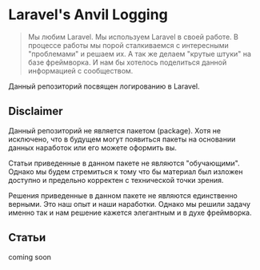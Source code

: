 # Laravel's Anvil Logging

> Мы любим Laravel. Мы используем Laravel в своей работе. В процессе работы мы порой сталкиваемся с интересными "проблемами" и решаем их. А так же делаем "крутые штуки" на базе фреймворка. И нам бы хотелось поделиться данной информацией с сообществом. 

Данный репозиторий посвящен логированию в Laravel.

## Disclaimer

Данный репозиторий не является пакетом (package). Хотя не исключено, что в будущем могут появиться пакеты на основании данных наработок или его можете оформить вы. 

Статьи приведенные в данном пакете не являются "обучающими". Однако мы будем стремиться к тому что бы материал был изложен доступно и предельно корректен с технической точки зрения. 

Решения приведенные в данном пакете не являются единственно верными. Это наш опыт и наши наработки. Однако мы решили задачу именно так и нам решение кажется элегантным и в духе фреймворка.

## Статьи

coming soon
